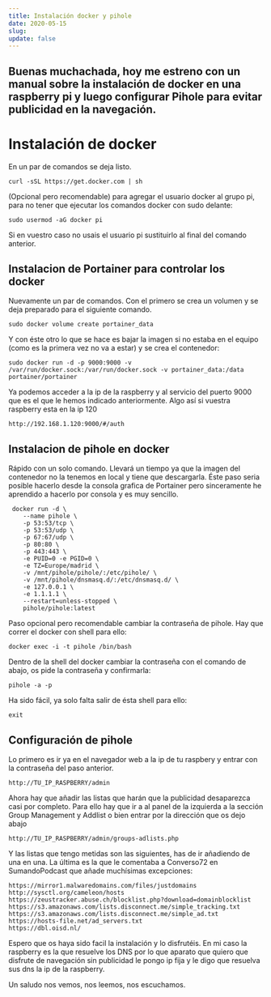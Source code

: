 ```yaml
---
title: Instalación docker y pihole
date: 2020-05-15
slug:
update: false
---
```

Buenas muchachada, hoy me estreno con un manual sobre la instalación de docker en una raspberry pi y luego configurar Pihole para evitar publicidad en la navegación.
---
# Instalación de docker

En un par de comandos se deja listo.

``` curl -sSL https://get.docker.com | sh ``` 

(Opcional pero recomendable) para agregar el usuario docker al grupo pi, para no tener que ejecutar los comandos docker con sudo delante:

```sudo usermod -aG docker pi ```

Si en vuestro caso no usais el usuario pi sustituirlo al final del comando anterior.

## Instalacion de Portainer para controlar los docker

Nuevamente un par de comandos. Con el primero se crea un volumen y se deja preparado para el siguiente comando.

```sudo docker volume create portainer_data```


Y con éste otro lo que se hace es bajar la imagen si no estaba en el equipo (como es la primera vez no va a estar) y se crea el contenedor:


``` sudo docker run -d -p 9000:9000 -v /var/run/docker.sock:/var/run/docker.sock -v portainer_data:/data portainer/portainer ```

Ya podemos acceder a la ip de la raspberry y al servicio del puerto 9000 que es el que le hemos indicado anteriormente. Algo así si vuestra raspberry esta en la ip 120

```http://192.168.1.120:9000/#/auth```


## Instalacion de pihole en docker

Rápido con un solo comando. Llevará un tiempo ya que la imagen del contenedor no la tenemos en local y tiene que descargarla. Éste paso seria posible hacerlo desde la consola grafica de Portainer pero sinceramente he aprendido a hacerlo por consola y es muy sencillo.

``` 
 docker run -d \
    --name pihole \
    -p 53:53/tcp \
    -p 53:53/udp \
    -p 67:67/udp \
    -p 80:80 \
    -p 443:443 \
    -e PUID=0 -e PGID=0 \
    -e TZ=Europe/madrid \
    -v /mnt/pihole/pihole/:/etc/pihole/ \
    -v /mnt/pihole/dnsmasq.d/:/etc/dnsmasq.d/ \
    -e 127.0.0.1 \
    -e 1.1.1.1 \
    --restart=unless-stopped \
    pihole/pihole:latest 
```    


Paso opcional pero recomendable cambiar la contraseña de pihole. Hay que correr el docker con shell para ello:

``` docker exec -i -t pihole /bin/bash ```

Dentro de la shell del docker cambiar la contraseña con el comando de abajo, os pide la contraseña y confirmarla:

```pihole -a -p ```

Ha sido fácil, ya solo falta salir de ésta shell para ello:

```exit```


## Configuración de pihole

Lo primero es ir ya en el navegador web a la ip de tu raspbery y entrar con la contraseña del paso anterior.

```http://TU_IP_RASPBERRY/admin```

Ahora hay que añadir las listas que harán que la publicidad desaparezca casi por completo. Para ello hay que ir a al panel de la izquierda a la sección Group Management y Addlist o bien entrar por la dirección que os dejo abajo

```http://TU_IP_RASPBERRY/admin/groups-adlists.php```


Y las listas que tengo metidas son las siguientes, has de ir añadiendo de una en una. La última es la que le comentaba a Converso72 en SumandoPodcast que añade muchísimas excepciones:

```https://raw.githubusercontent.com/StevenBlack/hosts/master/hosts
https://mirror1.malwaredomains.com/files/justdomains
http://sysctl.org/cameleon/hosts
https://zeustracker.abuse.ch/blocklist.php?download=domainblocklist
https://s3.amazonaws.com/lists.disconnect.me/simple_tracking.txt
https://s3.amazonaws.com/lists.disconnect.me/simple_ad.txt
https://hosts-file.net/ad_servers.txt
https://dbl.oisd.nl/
```

Espero que os haya sido facil la instalación y lo disfrutéis. En mi caso la raspberry es la que resuelve los DNS por lo que aparato que quiero que disfrute de navegación sin publicidad le pongo ip fija y le digo que resuelva sus dns la ip de la raspberry.

Un saludo nos vemos, nos leemos, nos escuchamos.
